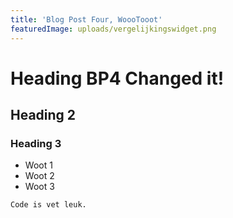 ```yaml
---
title: 'Blog Post Four, WoooTooot'
featuredImage: uploads/vergelijkingswidget.png
---
```

# Heading BP4 Changed it!

## Heading 2

### Heading 3

* Woot 1
* Woot 2
* Woot 3

```
Code is vet leuk.
```
